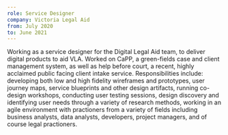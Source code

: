 ```yaml
---
role: Service Designer
company: Victoria Legal Aid
from: July 2020
to: June 2021
---
```


Working as a service designer for the Digital Legal Aid team, to deliver digital products to aid VLA. Worked on CaPP, a green-fields case and client management system, as well as help before court, a recent, highly acclaimed public facing client intake service. Responsibilities include: developing both low and high fidelity wireframes and prototypes, user journey maps, service blueprints and other design artifacts, running co-design workshops, conducting user testing sessions, design discovery and identifying user needs through a variety of research methods, working in an agile environment with practioners from a variety of fields including business analysts, data analysts, developers, project managers, and of course legal practioners.
